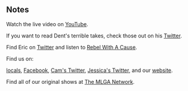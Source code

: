 ## Notes

Watch the live video on [YouTube](https://youtu.be/8JjXmDTJ8pY).

If you want to read Dent's terrible takes, check those out on his [Twitter](https://twitter.com/dentintheworld).

Find Eric on [Twitter](https://twitter.com/EricTheRed79) and listen to [Rebel With A Cause](http://www.rebelwithacausepodcast.com/).

Find us on:

[locals](https://themadones.locals.com/), [Facebook](https://www.facebook.com/WeAreTheMad/), [Cam's Twitter](https://twitter.com/CamHarless), [Jessica's Twitter](https://twitter.com/soupcanarchist), and our [website](http://wearethemad.com).

Find all of our original shows at [The MLGA Network](https://mlganetwork.com).
